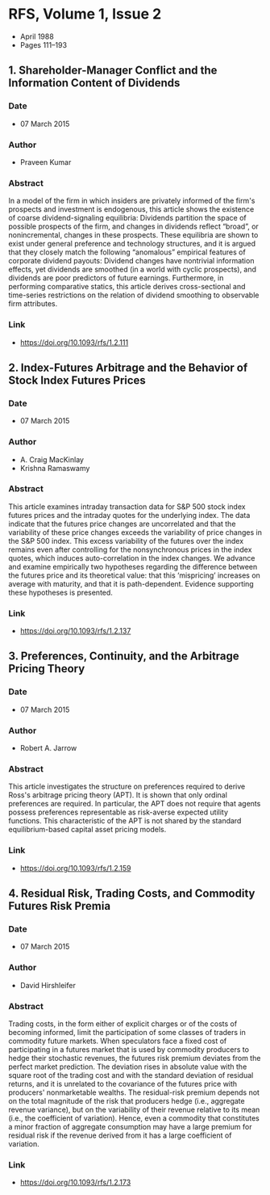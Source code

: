 # RFS, Volume 1, Issue 2
- April 1988
- Pages 111–193

## 1. Shareholder-Manager Conflict and the Information Content of Dividends
### Date
- 07 March 2015
### Author
- Praveen Kumar
### Abstract
In a model of the firm in which insiders are privately informed of the firm's prospects and investment is endogenous, this article shows the existence of coarse dividend-signaling equilibria: Dividends partition the space of possible prospects of the firm, and changes in dividends reflect “broad”, or nonincremental, changes in these prospects. These equilibria are shown to exist under general preference and technology structures, and it is argued that they closely match the following “anomalous” empirical features of corporate dividend payouts: Dividend changes have nontrivial information effects, yet dividends are smoothed (in a world with cyclic prospects), and dividends are poor predictors of future earnings. Furthermore, in performing comparative statics, this article derives cross-sectional and time-series restrictions on the relation of dividend smoothing to observable firm attributes.
### Link
- https://doi.org/10.1093/rfs/1.2.111

## 2. Index-Futures Arbitrage and the Behavior of Stock Index Futures Prices
### Date
- 07 March 2015
### Author
- A. Craig MacKinlay
- Krishna Ramaswamy
### Abstract
This article examines intraday transaction data for S&P 500 stock index futures prices and the intraday quotes for the underlying index. The data indicate that the futures price changes are uncorrelated and that the variability of these price changes exceeds the variability of price changes in the S&P 500 index. This excess variability of the futures over the index remains even after controlling for the nonsynchronous prices in the index quotes, which induces auto-correlation in the index changes. We advance and examine empirically two hypotheses regarding the difference between the futures price and its theoretical value: that this ‘mispricing’ increases on average with maturity, and that it is path-dependent. Evidence supporting these hypotheses is presented.
### Link
- https://doi.org/10.1093/rfs/1.2.137

## 3. Preferences, Continuity, and the Arbitrage Pricing Theory
### Date
- 07 March 2015
### Author
- Robert A. Jarrow
### Abstract
This article investigates the structure on preferences required to derive Ross's arbitrage pricing theory (APT). It is shown that only ordinal preferences are required. In particular, the APT does not require that agents possess preferences representable as risk-averse expected utility functions. This characteristic of the APT is not shared by the standard equilibrium-based capital asset pricing models.
### Link
- https://doi.org/10.1093/rfs/1.2.159

## 4. Residual Risk, Trading Costs, and Commodity Futures Risk Premia
### Date
- 07 March 2015
### Author
- David Hirshleifer
### Abstract
Trading costs, in the form either of explicit charges or of the costs of becoming informed, limit the participation of some classes of traders in commodity future markets. When speculators face a fixed cost of participating in a futures market that is used by commodity producers to hedge their stochastic revenues, the futures risk premium deviates from the perfect market prediction. The deviation rises in absolute value with the square root of the trading cost and with the standard deviation of residual returns, and it is unrelated to the covariance of the futures price with producers' nonmarketable wealths. The residual-risk premium depends not on the total magnitude of the risk that producers hedge (i.e., aggregate revenue variance), but on the variability of their revenue relative to its mean (i.e., the coefficient of variation). Hence, even a commodity that constitutes a minor fraction of aggregate consumption may have a large premium for residual risk if the revenue derived from it has a large coefficient of variation.
### Link
- https://doi.org/10.1093/rfs/1.2.173

